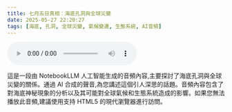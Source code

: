 ```yaml
---
title: 七月五日真相：海底孔洞與全球災變
date: 2025-05-27 22:20:27
tags: [海底, 孔洞, 全球災變, 氣候變遷, 生態系統, AI音頻]
---
```


<audio controls>
  <source src="https://notebooklm.google.com/notebook/f14fd733-b649-4862-9ac7-fba893a468e4/audio" type="audio/mpeg">
  您的浏览器不支持音频播放。
</audio>


這是一段由 NotebookLLM 人工智能生成的音頻內容,主要探討了海底孔洞與全球災變的關係。通過 AI 合成的聲音,為您講述這個引人深思的話題。音頻內容包含了對海底神秘現象的分析以及其可能對全球氣候和生態系統造成的影響。如果您無法播放此音頻,建議使用支持 HTML5 的現代瀏覽器進行訪問。
